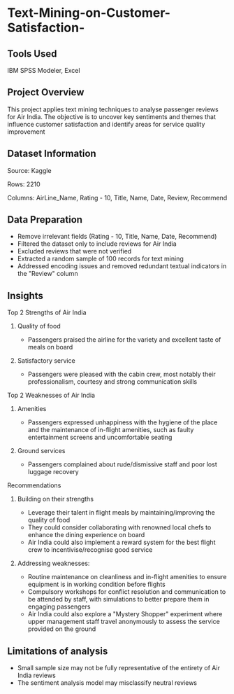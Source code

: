 # Text-Mining-on-Customer-Satisfaction-

## **Tools Used**
IBM SPSS Modeler, Excel

## **Project Overview**
This project applies text mining techniques to analyse passenger reviews for Air India. The objective is to uncover key sentiments and themes that influence customer satisfaction and identify areas for service quality improvement

## **Dataset Information**
Source: Kaggle

Rows: 2210

Columns: AirLine_Name, Rating - 10, Title, Name, Date, Review, Recommend

## **Data Preparation**
- Remove irrelevant fields (Rating - 10, Title, Name, Date, Recommend)
- Filtered the dataset only to include reviews for Air India
- Excluded reviews that were not verified
- Extracted a random sample of 100 records for text mining
- Addressed encoding issues and removed redundant textual indicators in the "Review" column
  
## **Insights**
Top 2 Strengths of Air India

1. Quality of food
   - Passengers praised the airline for the variety and excellent taste of meals on board

2. Satisfactory service
   - Passengers were pleased with the cabin crew, most notably their professionalism, courtesy and strong communication skills

Top 2 Weaknesses of Air India

1. Amenities
   - Passengers expressed unhappiness with the hygiene of the place and the maintenance of in-flight amenities, such as faulty entertainment screens and uncomfortable seating

2. Ground services
   - Passengers complained about rude/dismissive staff and poor lost luggage recovery

Recommendations

1. Building on their strengths
   -  Leverage their talent in flight meals by maintaining/improving the quality of food
   -  They could consider collaborating with renowned local chefs to enhance the dining experience on board
   -  Air India could also implement a reward system for the best flight crew to incentivise/recognise good service

   
3. Addressing weaknesses:
   -  Routine maintenance on cleanliness and in-flight amenities to ensure equipment is in working condition before flights
   -  Compulsory workshops for conflict resolution and communication to be attended by staff, with simulations to better prepare them in engaging passengers
   -  Air India could also explore a "Mystery Shopper" experiment where upper management staff travel anonymously to assess the service provided on the ground
   
## **Limitations of analysis**
- Small sample size may not be fully representative of the entirety of Air India reviews
- The sentiment analysis model may misclassify neutral reviews
  
